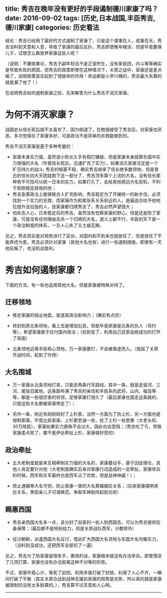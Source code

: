 title: 秀吉在晚年没有更好的手段遏制德川家康了吗？
date: 2016-09-02
tags: [历史,日本战国,丰臣秀吉,德川家康]
categories: 历史看法
---

结论：秀吉已经用了最好的方式遏制了家康了，只是这个谋事在人，成事在天。秀吉没料到天意和人意，导致了家康的最后反扑。秀吉即使晚年糊涂，但是毕竟要保儿子，试想怎么敢放养家康这些人呢？

（说明：不要结果论，秀吉子嗣年轻且不是正室所生，没有家臣团，内斗等等确实是导致失败的原因，但秀吉的政策即使在这种情况下，关原之战中，家康还是差点输了，说明政策其实起到了很致命的作用！命运都是小早川赐的，秀吉最大失算的就是漏了他了！）

在说明秀吉如何遏制家康之前，先来解答为什么秀吉不消灭家康。

# 为何不消灭家康？

战国史从信长死后就不太喜欢了，因为倒退了，在勉强接受了秀吉后，对家康也厌恶，多次觉得杀了家康多好，可是政治不是简单的杀戮能做到的。

秀吉不消灭家康是基于多种考量的：

+ 家康本身实力强，虽然说小牧长久手有假打嫌疑，但是家康本身就算东国中实力很强的大名（毕竟信长死后，迅速扩充了实力），如果消灭家康注定是一个旷日持久的战斗;
秀吉的根基不稳，确实秀吉继承了信长绝多数领地，但是昔日的信长四大天团就剩下这一部分了，秀吉顶多算个上流的大名，没有信长那种势不可挡可以统一日本的实力，如果打久了，会给其他周边大名契机，不利于刚刚稳定政局的他；
+ 秀吉急需政治上能够联合人扩充影响，秀吉稳定为了开展统一的新步伐，必须找到一个实力的支撑，而家康作为和尾张系关系较近的人，是最适合给予他地位提升且拉拢的人，连家康都归顺秀吉了，秀吉必然声望很大；
+ 怕失去人心，日本稳定后的秀吉，虽然没有觉察家康的野心，但是还是防了家康，可是没有任何理由去杀一个归顺的大名，道义上都不行，丰臣的天下是一个政治斡旋的体系，一旦人心失了又土崩瓦解。

总之，秀吉其实是对局势进行了妥协，对国内和平到来也就放任了，但是放任了不能养虎为患，秀吉必须针对家康（其他大名也有）进行一些遏制措施，即使有一天他反叛了，也没机会胜利。

# 秀吉如何遏制家康？
下面的方法，有一些也适用其他大名，但是家康被特殊对待了。

## 迁移领地

+ 移走家康的祖业地盘，驱逐其政治影响力；（确实有点伤）

+ 转封到原北条领地，看上去是增加石高，但是毕竟家康是北条的仇人（背约等），希望家康疲于应付国内政治；（捡到宝了，利用自己武家血统成功的打开了局面）

+ 北条领地远离丰臣核心领地，万一家康要打，不会被乘虚而入。（拖延了关原开战时间，起到了作用）

## 大名围城

+ 万一家康从北条领地打来，只能走两条行军路线，其中一条，就是走骏河、三河、尾张旧属地，这条路布满了秀吉的亲信和丰臣系的武将，山内、福岛等等，都是一些很厉害的将领，足够家康打很久了（最后家康也就走这条路的，只是这些大名都被家康带走了）；

+ 另外一条，附近有刚刚转封了上杉家，当然一方面为了防上杉，另一方面也是钳制家康，毕竟比起家康，上杉更忠诚一些，给了上杉一些恩惠（大老头衔、30万陪臣），家康如果实力悬殊不会过大，因此也会受阻；（秀忠吃了亏，导致家康差点败了，要不是伊达牵扯上杉，家康够好受的）

## 政治牵扯

+ 五大老制度就是来互相牵制实力强的大名的，家康要动手，基于囚徒理论，其他人肯定要针对他（大老制度确实后来对家康行动造成的一定牵扯，家康举兵的时候，西军和东军最终也是西军占了优势，但是战神神威！）；

+ 禁止通婚等大名守则，防止家康一类的大名靠婚姻拉关系；（后来家康摆明来拉关系，黑田亲儿子可谓典范，争取军神助阵起到功劳）

## 赐惠西国

+ 秀吉亲西国大名多一点，且分封了自家的一些人到西国去，可以为秀吉提供后备保障；（最后都不是特别给力，但是关原战队西军，少数除外）

+ 征讨朝鲜，派遣西国大名征讨，借此扩大西国大名领地与东国大名均衡实力。（没料到没成功，还把西军全部坑了一遍）


总之，秀吉为了防家康留很多手，奏效的话，家康根本就没有办法举兵，即使落空了几项打算，家康也没有办法脱离这种不对等的形势。


不过，家康毕竟心计，等死了前田，利用矛盾打破了封锁，利用了人心不齐，一瞬间打破了平衡（其实关原合战到战神支援前家康的局势是劣势，所以真的就是家康被限制的没有太多胜算的。），秀吉算不过天意和人心啊。

***




